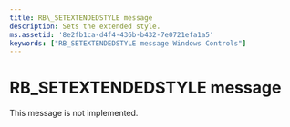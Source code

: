 ```yaml
---
title: RB\_SETEXTENDEDSTYLE message
description: Sets the extended style.
ms.assetid: '8e2fb1ca-d4f4-436b-b432-7e0721efa1a5'
keywords: ["RB_SETEXTENDEDSTYLE message Windows Controls"]
---
```


# RB\_SETEXTENDEDSTYLE message

This message is not implemented.

 

 




